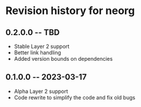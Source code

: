 # Revision history for neorg

## 0.2.0.0 -- TBD

- Stable Layer 2 support
- Better link handling
- Added version bounds on dependencies

## 0.1.0.0 -- 2023-03-17

- Alpha Layer 2 support
- Code rewrite to simplify the code and fix old bugs
